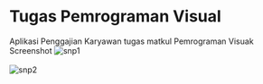 # Tugas Pemrograman Visual
Aplikasi Penggajian Karyawan tugas matkul Pemrograman Visuak 
<br/>
Screenshot
![snp1](https://user-images.githubusercontent.com/34033084/112110959-284ff600-8be6-11eb-8316-ff8bda214701.JPG)
<br/><br/>
![snp2](https://user-images.githubusercontent.com/34033084/112110908-1c643400-8be6-11eb-8b40-e1a2b4ea93f2.JPG)


